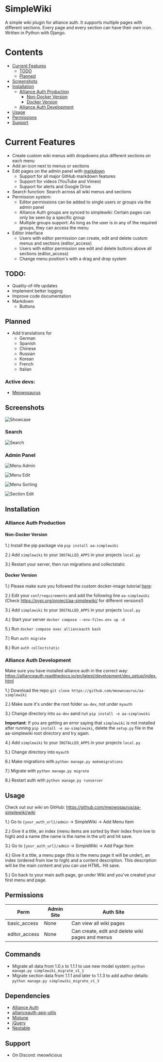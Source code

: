 # SimpleWiki
A simple wiki plugin for alliance auth. It supports multiple pages with different sections. Every page and every section can have their own icon. Written in Python with Django.

# Contents
* [Current Features](#current-features)
  * [TODO](#todo)
  * [Planned](#planned)
* [Screenshots](#screenshots)
* [Installation](#installation)
  * [Alliance Auth Production](#alliance-auth-production)
    * [Non-Docker Version](#non-docker-version)
    * [Docker Version](#docker-version)
  * [Alliance Auth Development](#alliance-auth-development)
* [Usage](#usage)
* [Permissions](#permissions)
* [Support](#support)

# Current Features
* Create custom wiki menus with dropdowns plus different sections on each menu
* Add an icon next to menus or sections
* Edit pages on the admin panel with [markdown](https://www.markdownguide.org/cheat-sheet/)
  * Support for all major GitHub markdown features
  * Support for videos (YouTube and Vimeo)
  * Support for alerts and Google Drive
* Search function: Search across all wiki menus and sections
* Permission system:
  * Editor permissions can be added to single users or groups via the admin panel
  * Alliance Auth groups are synced to simplewiki: Certain pages can only be seen by a specific group
  * Multiple groups support: As long as the user is in any of the required groups, they can access the menu
* Editor interface
  * Users with editor permission can create, edit and delete custom menus and sections (editor_access)
  * Users with editor permission see edit and delete buttons above all sections (editor_access)
  * Change menu position's with a drag and drop system

## TODO:
* Quality-of-life updates
* Implement better logging
* Improve code documentation
* Markdown
  * Buttons

## Planned
* Add translations for 
  * German
  * Spanish
  * Chinese
  * Russian
  * Korean 
  * French
  * Italian

### Active devs:
* [Meowosaurus](https://github.com/meowosaurus)

## Screenshots
![Showcase](https://i.postimg.cc/BQc3hPYb/vmplayer-Kvz8-DNZa-M0.gif)

### Search
![Search](https://i.imgur.com/wW69LFN.png)

### Admin Panel
![Menu Admin](https://github.com/meowosaurus/aa-simplewiki/blob/master/images/menu_admin_panel.png)

![Menu Edit](https://github.com/meowosaurus/aa-simplewiki/blob/master/images/menu_admin_panel_edit.png)

![Menu Sorting](https://github.com/meowosaurus/aa-simplewiki/blob/master/images/menu_sorting.gif)

![Section Edit](https://i.imgur.com/3LrysW7.png)

## Installation

### Alliance Auth Production

#### Non-Docker Version
1.) Install the pip package via `pip install aa-simplewiki`

2.) Add `simplewiki` to your `INSTALLED_APPS` in your projects `local.py`

3.) Restart your server, then run migrations and collectstatic

#### Docker Version
1.) Please make sure you followed the custom docker-image tutorial [here](https://gitlab.com/allianceauth/allianceauth/-/tree/master/docker#using-a-custom-docker-image): 

2.) Edit your `conf/requirements` and add the following line `aa-simplewiki` (Check https://pypi.org/project/aa-simplewiki/ for different versions!)

3.) Add `simplewiki` to your `INSTALLED_APPS` in your projects `local.py`

4.) Start your server `docker compose --env-file=.env up -d`

5.) Run `docker compose exec allianceauth bash`

7.) Run `auth migrate`

8.) Run `auth collectstatic`

### Alliance Auth Development 
Make sure you have installed alliance auth in the correct way: https://allianceauth.readthedocs.io/en/latest/development/dev_setup/index.html

1.) Download the repo `git clone https://github.com/meowosaurus/aa-simplewiki`

2.) Make sure it's under the root folder `aa-dev`, not under `myauth` 

3.) Change directory into `aa-dev` aand run `pip install -e aa-simplewiki`

**Important**: If you are getting an error saying that `simplewiki` is not installed after running `pip install -e aa-simplewiki`, delete the `setup.py` file in the aa-simplewiki root directory and try again.

4.) Add `simplewiki` to your `INSTALLED_APPS` in your projects `local.py`

5.) Change directory into `myauth`

6.) Make migrations with `python manage.py makemigrations`

7.) Migrate with `python manage.py migrate`

8.) Restart auth with `python manage.py runserver`

## Usage
Check out our wiki on GitHub: https://github.com/meowosaurus/aa-simplewiki/wiki

1.) Go to `{your_auth_url}/admin` -> SimpleWiki -> Add Menu Item

2.) Give it a title, an index (menu items are sorted by their index from low to high) and a name (the name is the name in the url) and hit save.

3.) Go to `{your_auth_url}/admin` -> SimpleWiki -> Add Page Item

4.) Give it a title, a menu page (this is the menu page it will be under), an index (ordered from low to high) and a content description. This description will be the main content and you can use HTML. Hit save.

5.) Go back to your main auth page, go under Wiki and you've created your first menu and page.

## Permissions
Perm | Admin Site | Auth Site 
 --- | --- | --- 
basic_access | None | Can view all wiki pages
editor_access | None | Can create, edit and delete wiki pages and menus

## Commands
- Migrate all data from 1.0.x to 1.1.1 to use new model system: `python manage.py simplewiki_migrate_v1_1`
- Migrate section data from 1.1.1 and later to 1.1.3 to add author details: `python manage.py simplewiki_migrate_v1_3`

## Dependencies
- [Alliance Auth](https://gitlab.com/allianceauth/allianceauth)
- [allianceauth-app-utils](https://gitlab.com/ErikKalkoken/allianceauth-app-utils)
- [Mistune](https://github.com/lepture/mistune)
- [jQuery](https://github.com/jquery/jquery)
- [Nestable](https://github.com/dbushell/Nestable)

## Support
* On Discord: meowlicious
